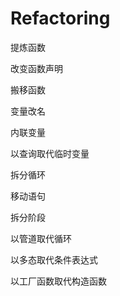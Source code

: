# Refactoring
提炼函数

改变函数声明

搬移函数

变量改名

内联变量

以查询取代临时变量

拆分循环

移动语句

拆分阶段

以管道取代循环

以多态取代条件表达式

以工厂函数取代构造函数